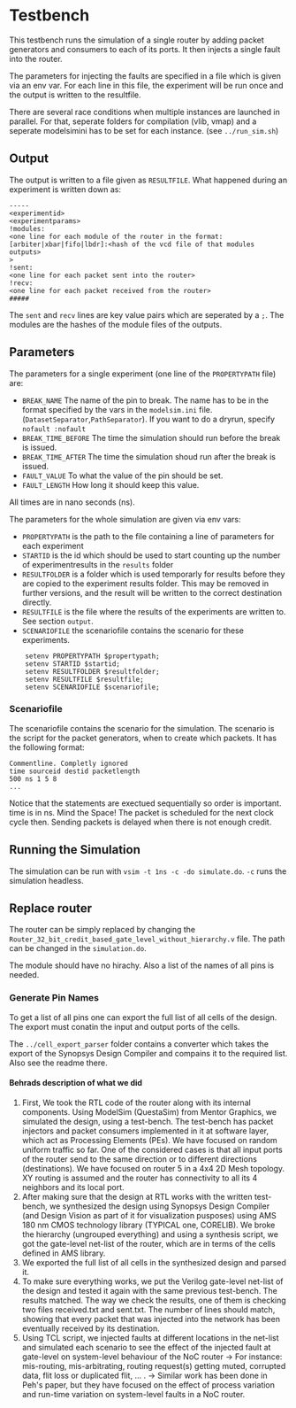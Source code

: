 # Testbench

This testbench runs the simulation of a single router by adding packet generators and consumers to each of its ports.
It then injects a single fault into the router.

The parameters for injecting the faults are specified in a file which is given via an env var.
For each line in this file, the experiment will be run once and the output is written to the resultfile.

There are several race conditions when multiple instances are launched in parallel. For that, seperate folders for compilation (vlib, vmap)
and a seperate modelsimini has to be set for each instance. (see `../run_sim.sh`)

## Output
The output is written to a file given as `RESULTFILE`.
What happened during an experiment is written down as:
```
-----
<experimentid>
<experimentparams>
!modules:
<one line for each module of the router in the format:
[arbiter|xbar|fifo|lbdr]:<hash of the vcd file of that modules outputs>
>
!sent:
<one line for each packet sent into the router>
!recv:
<one line for each packet received from the router>
#####
```
The `sent` and `recv` lines are key value pairs which are seperated by a `;`.
The modules are the hashes of the module files of the outputs.


## Parameters

The parameters for a single experiment (one line of the `PROPERTYPATH` file) are:
 - `BREAK_NAME` The name of the pin to break.
    The name has to be in the format specified by the vars in the `modelsim.ini` file. (`DatasetSeparator`,`PathSeparator`). If you want to do a dryrun, specify `nofault :nofault`
 - `BREAK_TIME_BEFORE` The time the simulation should run before the break is issued.
 - `BREAK_TIME_AFTER` The time the simulation shoud run after the break is issued.
 - `FAULT_VALUE` To what the value of the pin should be set.
 - `FAULT_LENGTH` How long it should keep this value.

 All times are in nano seconds (ns).

The parameters for the whole simulation are given via env vars:
    
- `PROPERTYPATH` is the path to the file containing a line of parameters for each experiment
- `STARTID` is the id which should be used to start counting up the number of experimentresults in the `results` folder
- `RESULTFOLDER` is a folder which is used temporarly for results before they are copied to the experiment results folder. This may be removed in further versions, and the result will be written to the correct destination directly.
- `RESULTFILE` is the file where the results of the experiments are written to. See section `output`.
- `SCENARIOFILE` the scenariofile contains the scenario for these experiments.
```
    setenv PROPERTYPATH $propertypath; 
    setenv STARTID $startid; 
    setenv RESULTFOLDER $resultfolder;
    setenv RESULTFILE $resultfile;
    setenv SCENARIOFILE $scenariofile;
```

### Scenariofile
The scenariofile contains the scenario for the simulation. The scenario is the script for the packet generators, when to create which packets.
It has the following format:

```
Commentline. Completly ignored
time sourceid destid packetlength
500 ns 1 5 8
...
```
Notice that the statements are exectued sequentially  so order is important.
time is in ns. Mind the Space! The packet is scheduled for the next clock cycle then.
Sending packets is delayed when there is not enough credit.

## Running the Simulation

The simulation can be run with `vsim -t 1ns -c -do simulate.do`. `-c` runs the simulation headless.


## Replace router

The router can be simply replaced by changing the `Router_32_bit_credit_based_gate_level_without_hierarchy.v` file. The path can be changed in the `simulation.do`.

The module should have no hirachy. Also a list of the names of all pins is needed.

### Generate Pin Names
To get a list of all pins one can export the full list of all cells of the design. The export must conatin the input and output ports of the cells.

The `../cell_export_parser` folder contains a converter which takes the export of the Synopsys Design Compiler and compains it to the required list.
Also see the readme there.



#### Behrads description of what we did


1) First, We took the RTL code of the router along with its internal components. Using ModelSim (QuestaSim) from Mentor Graphics, we simulated the design, using a test-bench. The test-bench has packet injectors and packet consumers implemented in it at software layer, which act as Processing Elements (PEs). We have focused on random uniform traffic so far. One of the considered cases is that all input ports of the router send to the same direction or to different directions (destinations).
We have focused on router 5 in a 4x4 2D Mesh topology. XY routing is assumed and the router has connectivity to all its 4 neighbors and its local port. 
2) After making sure that the design at RTL works with the written test-bench, we synthesized the design using Synopsys Design Compiler (and Design Vision as part of it for visualization pusposes) using AMS 180 nm CMOS technology library (TYPICAL one, CORELIB). We broke the hierarchy (ungrouped everything) and using a synthesis script, we got the gate-level net-list of the router, which are in terms of the cells defined in AMS library. 
3) We exported the full list of all cells in the synthesized design and parsed it. 
4) To make sure everything works, we put the Verilog gate-level net-list of the design and tested it again with the same previous test-bench. The results matched. The way we check the results, one of them is checking two files received.txt and sent.txt. The number of lines should match, showing that every packet that was injected into the network has been eventually received by its destination.  
5) Using TCL script, we injected faults at different locations in the net-list and simulated each scenario to see the effect of the injected fault at gate-level on system-level behaviour of the NoC router -> For instance: mis-routing, mis-arbitrating, routing request(s) getting muted, corrupted data, flit loss or duplicated flit, ... . -> Similar work has been done in Peh's paper, but they have focused on the effect of process variation and run-time variation on system-level faults in a NoC router. 